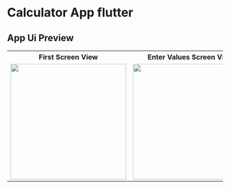 # Calculator App flutter

## App Ui Preview

<table>
  
  
<tr>                    
   
   <th> First Screen View</th>
   <th> Enter Values Screen View</th>
   <th> Add + Screen View</th>
   <th> minus - Screen View</th>
   <th> multiply x Screen View</th>
   <th> divide ÷ Screen View</th>

</tr>
  
  
  
  
<tr>

<td>

<img src="https://github.com/mdsomad/Master_Flutter_Widgets/assets/103892160/a51e20d6-046a-49b2-93be-044a8b133c7f"  width="270"/>

</td>
<td>

<img src="https://github.com/mdsomad/Master_Flutter_Widgets/assets/103892160/47b3b9ea-a9f8-4ab4-b275-bd9902e9c718"  width="270"/>

</td>
<td>

<img src="https://github.com/mdsomad/Master_Flutter_Widgets/assets/103892160/023fd460-ef88-4d74-98a3-bc070fde1e09"  width="270"/>

</td>
<td>

<img src="https://github.com/mdsomad/Master_Flutter_Widgets/assets/103892160/fdb6151e-2946-4bd2-b2bf-18ec3f6c3d55"  width="270"/>

</td>
<td>

<img src="https://github.com/mdsomad/Master_Flutter_Widgets/assets/103892160/86bcb010-8627-4205-8232-b271f1356f79"  width="270"/>

</td>
<td>

<img src="https://github.com/mdsomad/Master_Flutter_Widgets/assets/103892160/e8a143e0-f770-49dd-a396-20685892a723"  width="270"/>

</td>

</tr>
</table>




